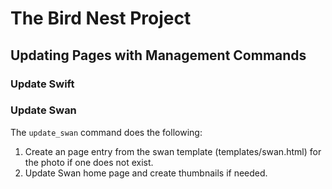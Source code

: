 # The Bird Nest Project

## Updating Pages with Management Commands
### Update Swift

### Update Swan
The `update_swan` command does the following:
1. Create an page entry from the swan template (templates/swan.html) for the photo if one does not exist.
2. Update Swan home page and create thumbnails if needed.